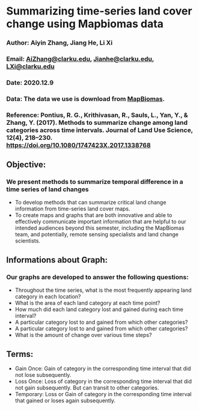 # Summarizing time-series land cover change using Mapbiomas data

### Author: Aiyin Zhang, Jiang He, Li Xi
### Email: AiZhang@clarku.edu, Jianhe@clarku.edu, LXi@clarku.edu
### Date: 2020.12.9
### Data: The data we use is download from [MapBiomas](https://mapbiomas.org/download).
### Reference: Pontius, R. G., Krithivasan, R., Sauls, L., Yan, Y., & Zhang, Y. (2017). Methods to summarize change among land categories across time intervals. Journal of Land Use Science, 12(4), 218–230. https://doi.org/10.1080/1747423X.2017.1338768

## Objective:
### We present methods to summarize temporal difference in a time series of land changes
- To develop methods that can summarize critical land change information from time-series land cover maps.
- To create maps and graphs that are both innovative and able to effectively communicate important information that are helpful to our intended audiences beyond this semester, including the MapBiomas team, and potentially, remote sensing specialists and land change scientists. 

## Informations about Graph:
### Our graphs are developed to answer the following questions:
- Throughout the time series, what is the most frequently appearing land category in each location?
- What is the area of each land category at each time point?
- How much did each land category lost and gained during each time interval?
- A particular category lost to and gained from which other categories?
- A particular category lost to and gained from which other categories?
- What is the amount of change over various time steps?

## Terms:
- Gain Once: Gain of category in the corresponding time interval that did not lose subsequently.
- Loss Once:  Loss of category in the corresponding time interval that did not gain subsequently. But can transit to other categories. 
- Temporary: Loss or Gain of category in the corresponding time interval that gained or loses again subsequently. 
